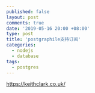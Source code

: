 ```yaml
---
published: false
layout: post
comments: true
date: '2019-05-16 20:00 +08:00'
type: post
title: 'postgraphile支持订阅'
categories:
  - nodejs
  - database
tags:
  - postgres
---
```


https://keithclark.co.uk/
